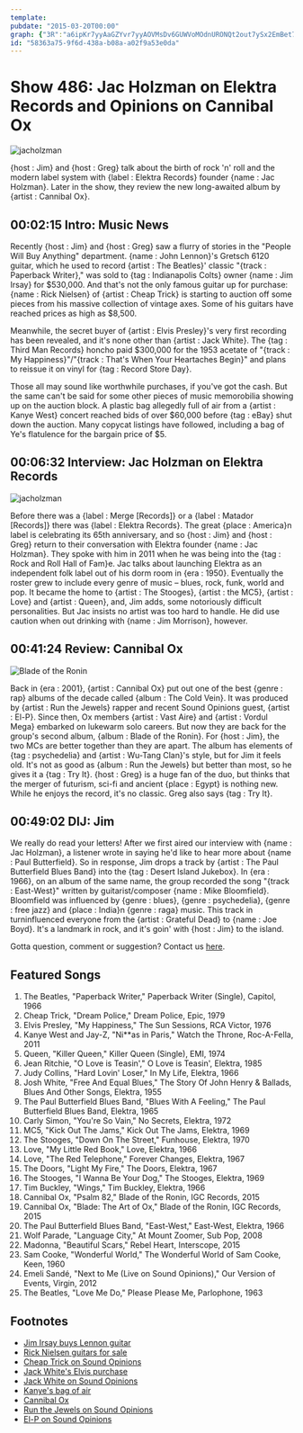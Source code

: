 ```yaml
---
template: 
pubdate: "2015-03-20T00:00"
graph: {"3R":"a6ipKr7yyAaGZYvr7yyAOVMsDv6GUWVoMOdnURONQt2out7ySx2EmBet7ySxYCLBsjxigGChR9SQt2ou2EmBeChR9SBAy8Pynf3i","AW":"WK8ogdafO8DH8JtWK8ogEw1YJWK8ogO8hn8WK8ogWK8ogkutvzWK8ogjqD4M","1X0":"IysyAbFURzOVX9bbFURzBHvXPbFURzBI5zjbFURzCiKC1bFURzBMefybFURzOVX9bdhnxeBC2K1OVX9bX6cfddhnxeBHm1Gdhnxe","29Q":"aagzvochrXaagzvmjEiBLijIDaagzvQeZGHaagzvaagzveRBqrBoMYwaagzvaagzvzJ3aGLijIDqYVo9LijIDX6cfdLijIDmjEiBeRBqrmjEiBBoMYwmjEiBmjEiBzJ3aGQeZGHmjEiBQeZGHhgmDE"}
id: "58363a75-9f6d-438a-b08a-a02f9a53e0da"
---
```






# Show 486: Jac Holzman on Elektra Records and Opinions on Cannibal Ox

![jacholzman](https://static.soundopinions.org/images/2015/jacholzman_web.jpg)

{host : Jim} and {host : Greg} talk about the birth of rock 'n' roll and the modern label system with {label : Elektra Records} founder {name : Jac Holzman}. Later in the show, they review the new long-awaited album by {artist : Cannibal Ox}.



## 00:02:15 Intro: Music News

Recently {host : Jim} and {host : Greg} saw a flurry of stories in the "People Will Buy Anything" department. {name : John Lennon}'s Gretsch 6120 guitar, which he used to record {artist : The Beatles}' classic "{track : Paperback Writer}," was sold to {tag : Indianapolis Colts} owner {name : Jim Irsay} for $530,000. And that's not the only famous guitar up for purchase: {name : Rick Nielsen} of {artist : Cheap Trick} is starting to auction off some pieces from his massive collection of vintage axes. Some of his guitars have reached prices as high as $8,500.

Meanwhile, the secret buyer of {artist : Elvis Presley}'s very first recording has been revealed, and it's none other than {artist : Jack White}. The {tag : Third Man Records} honcho paid $300,000 for the 1953 acetate of "{track : My Happiness}"/"{track : That's When Your Heartaches Begin}" and plans to reissue it on vinyl for {tag : Record Store Day}.

Those all may sound like worthwhile purchases, if you've got the cash. But the same can't be said for some other pieces of music memorobilia showing up on the auction block. A plastic bag allegedly full of air from a {artist : Kanye West} concert reached bids of over $60,000 before {tag : eBay} shut down the auction. Many copycat listings have followed, including a bag of Ye's flatulence for the bargain price of $5.



## 00:06:32 Interview: Jac Holzman on Elektra Records

![jacholzman](https://static.soundopinions.org/assets/486/AW0.jpg)

Before there was a {label : Merge [Records]} or a {label : Matador [Records]} there was {label : Elektra Records}. The great {place : America}n label is celebrating its 65th anniversary, and so {host : Jim} and {host : Greg} return to their conversation with Elektra founder {name : Jac Holzman}. They spoke with him in 2011 when he was being into the {tag : Rock and Roll Hall of Fam}e. Jac talks about launching Elektra as an independent folk label out of his dorm room in {era : 1950}. Eventually the roster grew to include every genre of music – blues, rock, funk, world and pop. It became the home to {artist : The Stooges}, {artist : the MC5}, {artist : Love} and {artist : Queen}, and, Jim adds, some notoriously difficult personalities. But Jac insists no artist was too hard to handle. He did use caution when out drinking with {name : Jim Morrison}, however.



## 00:41:24 Review: Cannibal Ox

![Blade of the Ronin](https://static.soundopinions.org/assets/486/1X00.jpg)

Back in {era : 2001}, {artist : Cannibal Ox} put out one of the best {genre : rap} albums of the decade called {album : The Cold Vein}. It was produced by {artist : Run the Jewels} rapper and recent Sound Opinions guest, {artist : El-P}. Since then, Ox members {artist : Vast Aire} and {artist : Vordul Mega} embarked on lukewarm solo careers. But now they are back for the group's second album, {album : Blade of the Ronin}. For {host : Jim}, the two MCs are better together than they are apart. The album has elements of {tag : psychedelia} and {artist : Wu-Tang Clan}'s style, but for Jim it feels old. It's not as good as {album : Run the Jewels} but better than most, so he gives it a {tag : Try It}. {host : Greg} is a huge fan of the duo, but thinks that the merger of futurism, sci-fi and ancient {place : Egypt} is nothing new. While he enjoys the record, it's no classic. Greg also says {tag : Try It}.



## 00:49:02 DIJ: Jim

We really do read your letters! After we first aired our interview with {name : Jac Holzman}, a listener wrote in saying he'd like to hear more about {name : Paul Butterfield}. So in response, Jim drops a track by {artist : The Paul Butterfield Blues Band} into the {tag : Desert Island Jukebox}. In {era : 1966}, on an album of the same name, the group recorded the song "{track : East-West}" written by guitarist/composer {name : Mike Bloomfield}. Bloomfield was influenced by {genre : blues}, {genre : psychedelia}, {genre : free jazz} and {place : India}n {genre : raga} music. This track in turninfluenced everyone from the {artist : Grateful Dead} to {name : Joe Boyd}. It's a landmark in rock, and it's goin' with {host : Jim} to the island.

Gotta question, comment or suggestion? Contact us [here](http://soundopinions.org/about).



## Featured Songs

1. The Beatles, "Paperback Writer," Paperback Writer (Single), Capitol, 1966
2. Cheap Trick, "Dream Police," Dream Police, Epic, 1979
3. Elvis Presley, "My Happiness," The Sun Sessions, RCA Victor, 1976
4. Kanye West and Jay-Z, "Ni**as in Paris," Watch the Throne, Roc-A-Fella, 2011
5. Queen, "Killer Queen," Killer Queen (Single), EMI, 1974
6. Jean Ritchie, "O Love is Teasin'," O Love is Teasin', Elektra, 1985
7. Judy Collins, "Hard Lovin' Loser," In My Life, Elektra, 1966
8. Josh White, "Free And Equal Blues," The Story Of John Henry & Ballads, Blues And Other Songs, Elektra, 1955
9. The Paul Butterfield Blues Band, "Blues With A Feeling," The Paul Butterfield Blues Band, Elektra, 1965
10. Carly Simon, "You're So Vain," No Secrets, Elektra, 1972
11. MC5, "Kick Out The Jams," Kick Out The Jams, Elektra, 1969
12. The Stooges, "Down On The Street," Funhouse, Elektra, 1970
13. Love, "My Little Red Book," Love, Elektra, 1966
14. Love, "The Red Telephone," Forever Changes, Elektra, 1967
15. The Doors, "Light My Fire," The Doors, Elektra, 1967
16. The Stooges,  "I Wanna Be Your Dog," The Stooges, Elektra, 1969
17. Tim Buckley, "Wings," Tim Buckley, Elektra, 1966
18. Cannibal Ox, "Psalm 82," Blade of the Ronin, IGC Records, 2015
19. Cannibal Ox, "Blade: The Art of Ox," Blade of the Ronin, IGC Records, 2015
20. The Paul Butterfield Blues Band, "East-West," East-West, Elektra, 1966
21. Wolf Parade, "Language City," At Mount Zoomer, Sub Pop, 2008
22. Madonna, "Beautiful Scars," Rebel Heart, Interscope, 2015
23. Sam Cooke, "Wonderful World," The Wonderful World of Sam Cooke, Keen, 1960
24. Emeli Sandé, "Next to Me (Live on Sound Opinions)," Our Version of Events, Virgin, 2012
25. The Beatles, "Love Me Do," Please Please Me, Parlophone, 1963



## Footnotes

- [Jim Irsay buys Lennon guitar](http://www.rollingstone.com/music/news/john-lennons-paperback-writer-guitar-sells-for-530k-to-colts-owner-20150309)
- [Rick Nielsen guitars for sale](http://www.rollingstone.com/music/news/cheap-tricks-rick-nielsen-auctioning-off-his-guitars-20150308)
- [Cheap Trick on Sound Opinions](/show/407)
- [Jack White's Elvis purchase](http://www.rollingstone.com/music/news/jack-white-secretly-bought-elvis-first-recording-plans-reissue-20150306)
- [Jack White on Sound Opinions](/show/349)
- [Kanye's bag of air](http://www.rollingstone.com/music/news/ebay-overrun-with-bagged-air-from-kanye-west-concerts-20150307)
- [Cannibal Ox](http://cannibalox.com/)
- [Run the Jewels on Sound Opinions](/show/481/#runthejewels)
- [El-P on Sound Opinions](http://www.soundopinions.org/show/356)